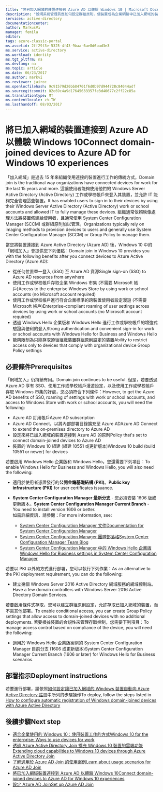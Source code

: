 ```yaml
---
title: "將已加入網域的裝置連接到 Azure AD 以體驗 Windows 10 | Microsoft Docs"
description: "說明系統管理員應如何設定群組原則，使裝置成為企業網路中已加入網域的裝置。"
services: active-directory
documentationcenter: 
author: MarkusVi
manager: femila
editor: 
tags: azure-classic-portal
ms.assetid: 2ff29f3e-5325-4f43-9baa-6ae8d6bad3e3
ms.service: active-directory
ms.workload: identity
ms.tgt_pltfrm: na
ms.devlang: na
ms.topic: article
ms.date: 06/23/2017
ms.author: markvi
ms.reviewer: jairoc
ms.openlocfilehash: 9c91579d20bb84701f6d0b97d944728c84044adf
ms.sourcegitcommit: 02e69c4a9d17645633357fe3d46677c2ff22c85a
ms.translationtype: MT
ms.contentlocale: zh-TW
ms.lasthandoff: 08/03/2017
---
```

# <a name="connect-domain-joined-devices-to-azure-ad-for-windows-10-experiences"></a><span data-ttu-id="f980c-103">將已加入網域的裝置連接到 Azure AD 以體驗 Windows 10</span><span class="sxs-lookup"><span data-stu-id="f980c-103">Connect domain-joined devices to Azure AD for Windows 10 experiences</span></span>
<span data-ttu-id="f980c-104">「加入網域」是過去 15 年來組織使用連接的裝置進行工作的傳統方式。</span><span class="sxs-lookup"><span data-stu-id="f980c-104">Domain join is the traditional way organizations have connected devices for work for the last 15 years and more.</span></span> <span data-ttu-id="f980c-105">這讓使用者能夠使用他們的 Windows Server Active Directory (Active Directory) 工作或學校帳戶來登入其裝置，並允許 IT 能夠完全管理這些裝置。</span><span class="sxs-lookup"><span data-stu-id="f980c-105">It has enabled users to sign in to their devices by using their Windows Server Active Directory (Active Directory) work or school accounts and allowed IT to fully manage these devices.</span></span> <span data-ttu-id="f980c-106">組織通常依賴映像處理方法將裝置佈建給使用者，且通常使用 System Center Configuration Manager (SCCM) 或群組原則加以管理。</span><span class="sxs-lookup"><span data-stu-id="f980c-106">Organizations typically rely on imaging methods to provision devices to users and generally use System Center Configuration Manager (SCCM) or Group Policy to manage them.</span></span>


<span data-ttu-id="f980c-107">當您將裝置連接到 Azure Active Directory (Azure AD) 後，Windows 10 中的「網域加入」會提供您下列優點：</span><span class="sxs-lookup"><span data-stu-id="f980c-107">Domain join in Windows 10 provides you with the following benefits after you connect devices to Azure Active Directory (Azure AD):</span></span>

* <span data-ttu-id="f980c-108">從任何位置單一登入 (SSO) 至 Azure AD 資源</span><span class="sxs-lookup"><span data-stu-id="f980c-108">Single sign-on (SSO) to Azure AD resources from anywhere</span></span>
* <span data-ttu-id="f980c-109">使用工作或學校帳戶存取企業 Windows 市集 (不需要 Microsoft 帳戶)</span><span class="sxs-lookup"><span data-stu-id="f980c-109">Access to the enterprise Windows Store by using work or school accounts (no Microsoft account required)</span></span>
* <span data-ttu-id="f980c-110">使用工作或學校帳戶進行符合企業標準的跨裝置使用者設定漫遊 (不需要 Microsoft 帳戶)</span><span class="sxs-lookup"><span data-stu-id="f980c-110">Enterprise-compliant roaming of user settings across devices by using work or school accounts (no Microsoft account required)</span></span>
* <span data-ttu-id="f980c-111">透過 Windows Hello 企業版和 Windows Hello 進行工作或學校帳戶的增強式驗證與便利的登入</span><span class="sxs-lookup"><span data-stu-id="f980c-111">Strong authentication and convenient sign-in for work or school accounts with Windows Hello for Business and Windows Hello</span></span>
* <span data-ttu-id="f980c-112">能夠限制為只能存取遵循組織裝置群組原則設定的裝置</span><span class="sxs-lookup"><span data-stu-id="f980c-112">Ability to restrict access only to devices that comply with organizational device Group Policy settings</span></span>

## <a name="prerequisites"></a><span data-ttu-id="f980c-113">必要條件</span><span class="sxs-lookup"><span data-stu-id="f980c-113">Prerequisites</span></span>
<span data-ttu-id="f980c-114">「網域加入」仍持續有用。</span><span class="sxs-lookup"><span data-stu-id="f980c-114">Domain join continues to be useful.</span></span> <span data-ttu-id="f980c-115">但是，若要透過 Azure AD 享有 SSO、使用工作或學校帳戶漫遊設定，以及使用工作或學校帳戶存取 Windows 市集的好處，您必須符合下列條件：</span><span class="sxs-lookup"><span data-stu-id="f980c-115">However, to get the Azure AD benefits of SSO, roaming of settings with work or school accounts, and access to Windows Store with work or school accounts, you will need the following:</span></span>

* <span data-ttu-id="f980c-116">Azure AD 訂用帳戶</span><span class="sxs-lookup"><span data-stu-id="f980c-116">Azure AD subscription</span></span>
* <span data-ttu-id="f980c-117">Azure AD Connect，以將內部部署目錄擴充至 Azure AD</span><span class="sxs-lookup"><span data-stu-id="f980c-117">Azure AD Connect to extend the on-premises directory to Azure AD</span></span>
* <span data-ttu-id="f980c-118">設定來將已加入網域的裝置連接到 Azure AD 的原則</span><span class="sxs-lookup"><span data-stu-id="f980c-118">Policy that's set to connect domain-joined devices to Azure AD</span></span>
* <span data-ttu-id="f980c-119">裝置的 Windows 10 組建 (組建 10551 或更新版本)</span><span class="sxs-lookup"><span data-stu-id="f980c-119">Windows 10 build (build 10551 or newer) for devices</span></span>

<span data-ttu-id="f980c-120">若要啟用 Windows Hello 企業版和 Windows Hello，您還需要下列項目：</span><span class="sxs-lookup"><span data-stu-id="f980c-120">To enable Windows Hello for Business and Windows Hello, you will also need the following:</span></span>

- <span data-ttu-id="f980c-121">適用於使用者憑證發行的**公開金鑰基礎結構 (PKI)**。</span><span class="sxs-lookup"><span data-stu-id="f980c-121">**Public key infrastructure (PKI)** for user certificates issuance.</span></span>

- <span data-ttu-id="f980c-122">**System Center Configuration Manager 最新分支** - 您必須安裝 1606 版或更新版本。</span><span class="sxs-lookup"><span data-stu-id="f980c-122">**System Center Configuration Manager Current Branch** - You need to install version 1606 or better.</span></span>  
<span data-ttu-id="f980c-123">如需詳細資訊，請參閱：</span><span class="sxs-lookup"><span data-stu-id="f980c-123">For more information, see:</span></span> 
    - [<span data-ttu-id="f980c-124">System Center Configuration Manager 文件</span><span class="sxs-lookup"><span data-stu-id="f980c-124">Documentation for System Center Configuration Manager</span></span>](https://technet.microsoft.com/library/mt346023.aspx)
    - [<span data-ttu-id="f980c-125">System Center Configuration Manager 團隊部落格</span><span class="sxs-lookup"><span data-stu-id="f980c-125">System Center Configuration Manager Team Blog</span></span>](http://blogs.technet.com/b/configmgrteam/archive/2015/09/23/now-available-update-for-system-center-config-manager-tp3.aspx)
    - [<span data-ttu-id="f980c-126"> System Center Configuration Manager 中的 Windows Hello 企業版</span><span class="sxs-lookup"><span data-stu-id="f980c-126">Windows Hello for Business settings in System Center Configuration Manager</span></span>](https://docs.microsoft.com/sccm/protect/deploy-use/windows-hello-for-business-settings)

<span data-ttu-id="f980c-127">若要以 PKI 以外的方式進行部署，您可以執行下列作業：</span><span class="sxs-lookup"><span data-stu-id="f980c-127">As an alternative to the PKI deployment requirement, you can do the following:</span></span>

* <span data-ttu-id="f980c-128">建立幾個 Windows Server 2016 Active Directory 網域服務的網域控制站。</span><span class="sxs-lookup"><span data-stu-id="f980c-128">Have a few domain controllers with Windows Server 2016 Active Directory Domain Services.</span></span>

<span data-ttu-id="f980c-129">若要啟用條件式存取，您可以建立群組原則設定，允許存取已加入網域的裝置，而不需其他部署。</span><span class="sxs-lookup"><span data-stu-id="f980c-129">To enable conditional access, you can create Group Policy settings that allow access to domain-joined devices with no additional deployments.</span></span> <span data-ttu-id="f980c-130">若要根據裝置的合規性來管理存取控制，您需要下列項目：</span><span class="sxs-lookup"><span data-stu-id="f980c-130">To manage access control based on compliance of the device, you will need the following:</span></span>

* <span data-ttu-id="f980c-131">適用於 Windows Hello 企業版案例的 System Center Configuration Manager 目前分支 (1606 或更新版本)</span><span class="sxs-lookup"><span data-stu-id="f980c-131">System Center Configuration Manager Current Branch (1606 or later) for Windows Hello for Business scenarios</span></span>

## <a name="deployment-instructions"></a><span data-ttu-id="f980c-132">部署指示</span><span class="sxs-lookup"><span data-stu-id="f980c-132">Deployment instructions</span></span>

<span data-ttu-id="f980c-133">若要進行部署，請依照[如何設定讓已加入網域的 Windows 裝置自動向 Azure Active Directory 註冊](active-directory-conditional-access-automatic-device-registration-setup.md)中所列的步驟操作</span><span class="sxs-lookup"><span data-stu-id="f980c-133">To deploy, follow the steps listed in [How to configure automatic registration of Windows domain-joined devices with Azure Active Directory](active-directory-conditional-access-automatic-device-registration-setup.md)</span></span>

## <a name="next-step"></a><span data-ttu-id="f980c-134">後續步驟</span><span class="sxs-lookup"><span data-stu-id="f980c-134">Next step</span></span>
* [<span data-ttu-id="f980c-135">適合企業使用的 Windows 10：使用裝置工作的方式</span><span class="sxs-lookup"><span data-stu-id="f980c-135">Windows 10 for the enterprise: Ways to use devices for work</span></span>](active-directory-azureadjoin-windows10-devices-overview.md)
* [<span data-ttu-id="f980c-136">透過 Azure Active Directory Join 擴充 Windows 10 裝置的雲端功能</span><span class="sxs-lookup"><span data-stu-id="f980c-136">Extending cloud capabilities to Windows 10 devices through Azure Active Directory Join</span></span>](active-directory-azureadjoin-user-upgrade.md)
* [<span data-ttu-id="f980c-137">了解適用於 Azure AD Join 的使用案例</span><span class="sxs-lookup"><span data-stu-id="f980c-137">Learn about usage scenarios for Azure AD Join</span></span>](active-directory-azureadjoin-deployment-aadjoindirect.md)
* [<span data-ttu-id="f980c-138">將已加入網域裝置連接到 Azure AD 以體驗 Windows 10</span><span class="sxs-lookup"><span data-stu-id="f980c-138">Connect domain-joined devices to Azure AD for Windows 10 experiences</span></span>](active-directory-azureadjoin-devices-group-policy.md)
* [<span data-ttu-id="f980c-139">設定 Azure AD Join</span><span class="sxs-lookup"><span data-stu-id="f980c-139">Set up Azure AD Join</span></span>](active-directory-azureadjoin-setup.md)

